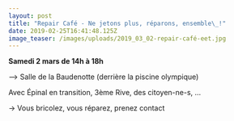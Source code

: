 ```yaml
---
layout: post
title: "Repair Café - Ne jetons plus, réparons, ensemble\_!"
date: 2019-02-25T16:41:48.125Z
image_teaser: /images/uploads/2019_03_02-repair-café-eet.jpg
---
```

**Samedi 2 mars de 14h à 18h**

\--> Salle de la Baudenotte (derrière la piscine olympique)

Avec Épinal en transition, 3ème Rive, des citoyen-ne-s, …

→ Vous bricolez, vous réparez, prenez contact
